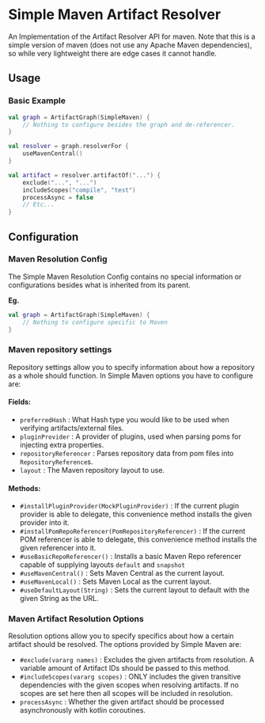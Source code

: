 # Simple Maven Artifact Resolver

An Implementation of the Artifact Resolver API for maven. Note that this is a simple version of maven (does not use any
Apache Maven dependencies), so while very lightweight there are edge cases it cannot handle.

## Usage

### Basic Example

```kotlin
val graph = ArtifactGraph(SimpleMaven) {
    // Nothing to configure besides the graph and de-referencer.
}

val resolver = graph.resolverFor {
    useMavenCentral()
}

val artifact = resolver.artifactOf("...") {
    exclude("...", "...")
    includeScopes("compile", "test")
    processAsync = false
    // Etc...
}
```

## Configuration

### Maven Resolution Config

The Simple Maven Resolution Config contains no special information or configurations besides what is inherited from its
parent.

**Eg.**

```kotlin
val graph = ArtifactGraph(SimpleMaven) {
    // Nothing to configure specific to Maven
}
```

### Maven repository settings

Repository settings allow you to specify information about how a repository as a whole should function. In Simple Maven
options you have to configure are:

#### Fields:

- `preferredHash` : What Hash type you would like to be used when verifying artifacts/external files.
- `pluginProvider` : A provider of plugins, used when parsing poms for injecting extra properties.
- `repositoryReferencer` : Parses repository data from pom files into `RepositoryReference`s.
- `layout` : The Maven repository layout to use.

#### Methods:

- `#installPluginProvider(MockPluginProvider)` : If the current plugin provider is able to delegate, this convenience
  method installs the given provider into it.
- `#installPomRepoReferencer(PomRepositoryReferencer)` : If the current POM referencer is able to delegate, this
  convenience method installs the given referencer into it.
- `#useBasicRepoReferencer()` : Installs a basic Maven Repo referencer capable of supplying layouts `default`
  and `snapshot`
- `#useMavenCentral()` : Sets Maven Central as the current layout.
- `#useMavenLocal()` : Sets Maven Local as the current layout.
- `#useDefaultLayout(String)` : Sets the current layout to default with the given String as the URL.

### Maven Artifact Resolution Options

Resolution options allow you to specify specifics about how a certain artifact should be resolved. The options provided
by Simple Maven are:

- `#exclude(vararg names)` : Excludes the given artifacts from resolution. A variable amount of Artifact IDs should be
  passed to this method.
- `#includeScopes(vararg scopes)` : ONLY includes the given transitive dependencies with the given scopes when resolving
  artifacts. If no scopes are set here then all scopes will be included in resolution.
- `processAsync` : Whether the given artifact should be processed asynchronously with kotlin coroutines.